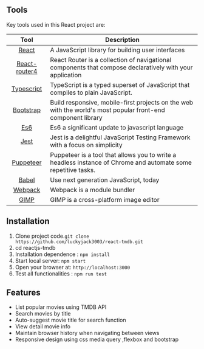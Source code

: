 ## Tools
Key tools used in this React project are:

| Tool             | Description   |
| :-------------:|--------------|
| [React](http://facebook.github.io/react/index.html) | A JavaScript library for building user interfaces |
| [React-router4](https://reacttraining.com/react-router/) | React Router is a collection of navigational components that compose declaratively with your application |
| [Typescript](https://www.typescriptlang.org/) | TypeScript is a typed superset of JavaScript that compiles to plain JavaScript. |
| [Bootstrap](http://getbootstrap.com/) | Build responsive, mobile-first projects on the web with the world's most popular front-end component library |
| [Es6](https://babeljs.io/docs/en/learn#docsNav) | Es6 a significant update to javascript language |
| [Jest](https://jestjs.io/) | Jest is a delightful JavaScript Testing Framework with a focus on simplicity |
| [Puppeteer](https://github.com/GoogleChrome/puppeteer) | Puppeteer is a tool that allows you to write a headless instance of Chrome and automate some repetitive tasks. |
| [Babel](https://babeljs.io/) | Use next generation JavaScript, today |
| [Webpack](https://webpack.js.org/) | Webpack is a module bundler |
| [GIMP](https://www.gimp.org/) | GIMP is a cross-platform image editor |

## Installation
1. Clone project code.`git clone https://github.com/luckyjack3003/react-tmdb.git`
2. cd reactjs-tmdb
3. Installation dependence : `npm install`
4. Start local server: `npm start`
5. Open your browser at: `http://localhost:3000`
6. Test all functionalities : `npm run test`

## Features

* List popular movies using TMDB API
* Search movies by title
* Auto-suggest movie title for search function
* View detail movie info
* Maintain browser history when navigating between views
* Responsive design using css media query ,flexbox and bootstrap
